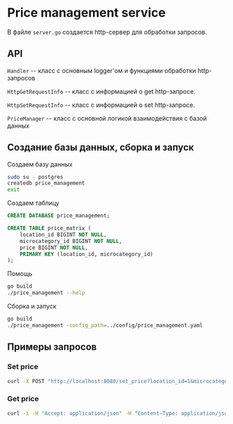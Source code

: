 # Price management service

В файле `server.go` создается http-сервер для обработки запросов.

## API
`Handler` -- класс с основным logger'ом и функциями обработки http-запросов

`HttpGetRequestInfo` -- класс с информацией о get http-запросе.

`HttpSetRequestInfo` -- класс с информацией о set http-запросе.

`PriceManager` -- класс с основной логикой взаимодействия с базой данных

## Создание базы данных, сборка и запуск

Создаем базу данных
```bash
sudo su - postgres
createdb price_management
exit
```

Создаем таблицу
```SQL
CREATE DATABASE price_management;

CREATE TABLE price_matrix (
    location_id BIGINT NOT NULL,
    microcategory_id BIGINT NOT NULL,
    price BIGINT NOT NULL,
    PRIMARY KEY (location_id, microcategory_id)
);
```

Помощь

```bash
go build
./price_management --help
```

Сборка и запуск
```bash
go build
./price_management -config_path=../config/price_management.yaml
```

## Примеры запросов
### Set price
```bash
curl -X POST "http://localhost:8080/set_price?location_id=1&microcategory_id=1&data_base_id=1&price=12.99"
```

### Get price
```bash
curl -i -H "Accept: application/json" -H "Content-Type: application/json" -X GET 'http://localhost:8080/get_price?location_id=1&microcategory_id=1&data_base_id=1'
```

